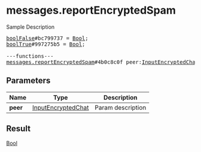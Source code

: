 # messages.reportEncryptedSpam

Sample Description

<pre>
<a href="../constructor/boolFalse.md">boolFalse</a>#bc799737 = <a href="../type/Bool.md">Bool</a>;
<a href="../constructor/boolTrue.md">boolTrue</a>#997275b5 = <a href="../type/Bool.md">Bool</a>;

---functions---
<a href="../method/messages.reportEncryptedSpam.md">messages.reportEncryptedSpam</a>#4b0c8c0f peer:<a href="../type/InputEncryptedChat.md">InputEncryptedChat</a> = <a href="../type/Bool.md">Bool</a>;
</pre>
## Parameters

| Name | Type | Description |
|------|:----:|-------------|
| **peer** | <a href="../type/InputEncryptedChat.md">InputEncryptedChat</a> | Param description |

## Result

<a href="../type/Bool.md">Bool</a>

